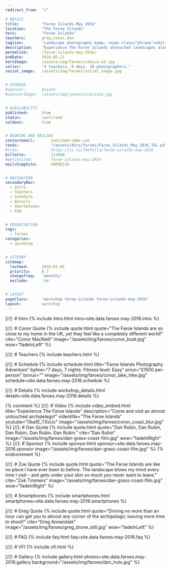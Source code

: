 ```yaml
---
redirect_from: 	"/"

# BASICS
title: 			"Faroe Islands May 2016"
location: 		"The Faroe Islands"
hero: 			"Faroe Islands"
teachers: 		greg,conor,dan
tagline: 		'Landscape photography &amp; <span class="phrase">editing workshop</span>'
description: 	"Experience The Faroe Islands untouched landscapes alongside experienced photographers. Then learn how to make your images look amazing."
permalink: 		/faroe-islands-may-2016/
endDate: 		2016-05-21
heroImage: 		/assets/img/faroes/saksun-x3.jpg
seller: 		"3 teachers, 6 days, 10 photographers."
social_image: 	/assets/img/faroes/social_image.jpg


# SPONSOR
#sponsor: 		Aviato
#sponsorImage: 	/assets/img/sponsors/aviato.jpg


# AVAILABILITY
published: 		true
status: 		confirmed
soldout: 		true


# BOOKING AND MAILING
contactemail: 		zoetimmers@me.com
tandc: 				"/assets/docs/faroes/Faroe_Islands_May_2016_T&C.pdf"
#tito: 				https://ti.to/thefella/faroe-islands-may-2016
billetto: 			113660
#getinvited: 		faroe-islands-may-2016
mailchimpSite: 		FAROES16


# NAVIGATION
secondaryNav:
  - Intro
  - Teachers
  - Schedule
  - Details
  - Smartphones
  - FAQ


# ORGANISATION
tags:
  - faroes
categories:
  - upcoming


# SITEMAP
sitemap:
  lastmod: 		2016-01-05
  priority: 	0.7
  changefreq: 	'monthly'
  exclude: 		'no'


# LAYOUT
pageClass: 		"workshop faroe-islands faroe-islands-may-2016"
layout: 		workshop
---
```



[//]: # Intro
{% include intro.html intro=site.data.faroes.may-2016.intro %}


[//]: # Conor Quote
{% include quote.html quote="The Faroe Islands are so close to my home in the UK, yet they feel like a completely different world!" cite="Conor MacNeill" image="/assets/img/faroes/conor_boat.jpg" wow="fadeInLeft" %}


[//]: # Teachers
{% include teachers.html %}


[//]: # Schedule
{% include schedule.html title="Faroe Islands Photography Adventure" byline="7 days, 7 nights. Fitness level: Easy" price="&pound;1500 per-person" bonus="" image="/assets/img/faroes/conor_lake_hike.jpg" schedule=site.data.faroes.may-2016.schedule %}


[//]: # Details
{% include workshop_details.html details=site.data.faroes.may-2016.details %}


{% comment %}
[//]: # Video
{% include video_embed.html title="Experience The Faroe Islands" description="Come and visit an almost untouched archipelago!" videotitle="The Faroe Islands" youtube="0ba1E_TXxUc" image="/assets/img/faroes/conor_coast_blur.jpg" %}
[//]: # Dan Quote
{% include quote.html quote="Dan Rubin, Dan Rubin, Dan Rubin, Dan Rubin. Dan Rubin." cite="Dan Rubin" image="/assets/img/faroes/dan-grass-coast-film.jpg" wow="fadeInRight" %}
[//]: # Sponsor
{% include sponsor.html sponsor=site.data.faroes.may-2016.sponsor image="/assets/img/faroes/dan-grass-coast-film.jpg" %}
{% endcomment %}


[//]: # Zoe Quote
{% include quote.html quote="The Faroe Islands are like no place I have ever been to before. The landscape blows my mind every time I visit - and gets under your skin so much you never want to leave." cite="Zoë Timmers" image="/assets/img/faroes/dan-grass-coast-film.jpg" wow="fadeInRight" %}

[//]: # Smartphones
{% include smartphones.html smartphones=site.data.faroes.may-2016.smartphones %}


[//]: # Greg Quote
{% include quote.html quote="Driving no more than an hour can get you to almost any corner of the archipelago; leaving more time to shoot!" cite="Greg Annandale" image="/assets/img/faroes/greg_drone_still.jpg" wow="fadeInLeft" %}


[//]: # FAQ
{% include faq.html faq=site.data.faroes.may-2016.faq %}

[//]: # VFI
{% include vfi.html %}

[//]: # Gallery
{% include gallery.html photos=site.data.faroes.may-2016.gallery background="/assets/img/faroes/dan_huts.jpg" %}
